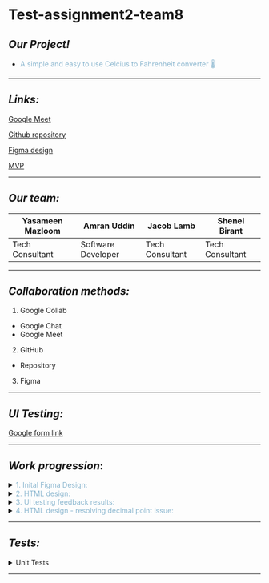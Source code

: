 # Test-assignment2-team8

## *Our Project!*

- <span style="color:#8AB6CF"> A simple and easy to use Celcius to Fahrenheit converter 🌡️</span>


---

## *Links:*



[Google Meet](https://meet.google.com/qxf-kbsj-znp)

[Github repository](https://github.com/adaapp/Test-assignment2-team8.git)

[Figma design](https://www.figma.com/files/project/30171167/Team-project?fuid=969893282186065214)

[MVP](https://adaapp.github.io/Test-assignment2-team8/)

---

## *Our team:*

| Yasameen Mazloom       | Amran Uddin             | Jacob Lamb        | Shenel Birant        |
| --- | --- | --- | --- |
| Tech Consultant | Software Developer | Tech Consultant | Tech Consultant |

---

## *Collaboration methods:*

1. Google Collab

- Google Chat
- Google Meet

2. GitHub

- Repository

3. Figma

---

## *UI Testing:*

[Google form link](https://docs.google.com/forms/d/e/1FAIpQLSfqpiod4m_Z1JBSGb7LWIiLfEhIUTyJAI6mxz_O1ht1hF9H-g/viewform?vc=0&c=0&w=1&flr=0&gxids=7628)

---

## *Work progression*:

<details>
     <summary><span style="color:#8AB6CF">1. Inital Figma Design:</span></summary>
 

![image](https://user-images.githubusercontent.com/79174597/116712507-d4e27c00-a9cb-11eb-8f31-f2d3e620d40b.png "Original design for Celsius to Fahrenheit converter via Figma")


</details>
<details>
    <summary><span style="color:#8AB6CF">2. HTML design:</span></summary>

![image](https://user-images.githubusercontent.com/79174597/116699471-85954f00-a9bd-11eb-8c31-cda79b4af314.png "Live Celsius to Fahrenheit converter via index.html")


</details>
<details>
    <summary><span style="color:#8AB6CF">3. UI testing feedback results:</span></summary>

Question:
![image](https://user-images.githubusercontent.com/79174597/116716333-8931d180-a9cf-11eb-9820-aae41792bb17.png)

Answer:

![image](https://user-images.githubusercontent.com/79174597/116712021-52f25300-a9cb-11eb-81ec-4f26bafd53e1.png)

28.6% of responses would like to use the converter if it used the blue colour design, this was shown within our form and was the most popular response. For this reason we have decided to improve our design and tailor to the needs of our users. We used the exact HEX from the Figma design on our Google form and then used the most popular HEX in our code providing consistency throughout.

</details>
<details>
    <summary><span style="color:#8AB6CF">4. HTML design - resolving decimal point issue:</span></summary>

![image](https://user-images.githubusercontent.com/79174597/116718345-c5fec800-a9d1-11eb-8eaa-860e1990406c.png)

As you can see above the input does not take decimal point values, to make this more user friendly we decided to allow the user to input values up to 2 decimal points 

![image](https://user-images.githubusercontent.com/79174597/116718860-563d0d00-a9d2-11eb-9603-37c51469a617.png)

Now the user can not add values such as 70.234 Celsius to find the Fahrenheit value, however up to 2 decimal place values can be includes as shown in the Fahrenheit to Celsius converter 

</details>

---

## *Tests:*
<details>

 <summary>Unit Tests</summary>

Smoke test - 5+5 = 10 - initial check to see that test are working

There are 2 describe blocks one testing cel to far and one testing far to cel

1. Once we call function check to see if output returns a number

2. Checks function with pre-defined values e.g. 0 Celsius gives 32 Fahrenheit - This test includes 3 assertions

3. Makes sure an error is returned when the function is empty with no input/parameter

4. Makes sure an error is returned when the function is NaN e.g. user has inputted a string

These 4 tests (as described above) are refactored for the next describe block and testing function: Fahrenheit to Celsius
</details>

---